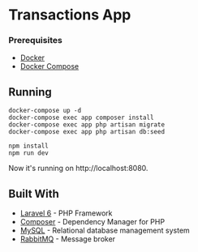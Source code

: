# Transactions App

### Prerequisites

- [Docker](https://docs.docker.com/install/)
- [Docker Compose](https://docs.docker.com/compose/)

## Running

```
docker-compose up -d
docker-compose exec app composer install
docker-compose exec app php artisan migrate
docker-compose exec app php artisan db:seed

npm install
npm run dev
```

Now it's running on http://localhost:8080.


## Built With

* [Laravel 6](https://laravel.com/) - PHP Framework
* [Composer](https://getcomposer.org/) - Dependency Manager for PHP
* [MySQL](https://www.mysql.com/) - Relational database management system
* [RabbitMQ](https://www.rabbitmq.com/) - Message broker
